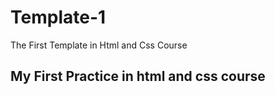 # Template-1
The First Template in Html and Css Course 
## My First Practice in html and css course
